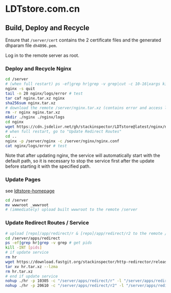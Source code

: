 # LDTstore.com.cn

## Build, Deploy and Recycle

Ensure that `/server/cert` contains the 2 certificate files and the generated dhparam file `dh4096.pem`.

Log in to the remote server as root.

### Deploy and Recycle Nginx

```bash
cd /server
# (when full restart) ps -ef|grep hr|grep -v grep|cut -c 10-16|xargs kill -INT
nginx -s quit
tail -n 20 nginx/logs/error # test
tar caf nginx.tar.xz nginx
sha256sum nginx.tar.xz
# download the remote /server/nginx.tar.xz (contains error and access log)
rm -r nginx nginx.tar.xz
mkdir ./nginx ./nginx/logs
cd nginx
wget https://cdn.jsdelivr.net/gh/stackinspector/LDTstore@latest/nginx/nginx.conf
# when full restart, go to "Update Redirect Routes"
cd ..
nginx -p /server/nginx -c /server/nginx/nginx.conf
cat nginx/logs/error # test
```

Note that after updating nginx, the service will automatically start with the default path, so it is necessary to stop the service first after the update before starting it with the specified path.

### Update Pages

see [ldtstore-homepage](https://github.com/stackinspector/ldtstore-homepage/)

```bash
cd /server
mv wwwroot _wwwroot
# (immediately) upload built wwwroot to the remote /server
```

### Update Redirect Routes / Service

```bash
# upload [repo]/app/redirect/r & [repo]/app/redirect/r2 to the remote /server/apps/redirect
cd /server/apps/redirect
ps -ef|grep hr|grep -v grep # get pids
kill -INT [pids]
# if update service
rm hr
wget https://download.fastgit.org/stackinspector/http-redirector/releases/download/[version]/http-redirector_[version]_x86_64-unknown-linux-musl.tar.xz -O hr.tar.xz
tar xv hr.tar.xz --lzma
rm hr.tar.xz
# end if update service
nohup ./hr -p 10305 -c "/server/apps/redirect/r" -l "/server/apps/redirect/data/r/" &
nohup ./hr -p 20610 -c "/server/apps/redirect/r2" -l "/server/apps/redirect/data/r2/" &
```
